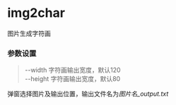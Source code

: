 # img2char
图片生成字符画  

### **参数设置**
>--width 字符画输出宽度，默认120  
>--height  字符画输出宽度，默认80  

弹窗选择图片及输出位置，输出文件名为*图片名_output.txt*